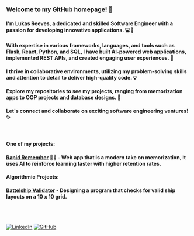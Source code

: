 ### Welcome to my GitHub homepage! 👋
#### I'm Lukas Reeves, a dedicated and skilled Software Engineer with a passion for developing innovative applications. 💻🚀
#### With expertise in various frameworks, languages, and tools such as Flask, React, Python, and SQL, I have built AI-powered web applications, implemented REST APIs, and created engaging user experiences. 🌟
#### I thrive in collaborative environments, utilizing my problem-solving skills and attention to detail to deliver high-quality code. 💡
#### Explore my repositories to see my projects, ranging from memorization apps to OOP projects and database designs. 📂
#### Let's connect and collaborate on exciting software engineering ventures! ✨

<br/>

#### One of my projects:
#### [Rapid Remember](https://github.com/lureeves/rapid-remember) 🧠📝 - Web app that is a modern take on memorization, it uses AI to reinforce learning faster with higher retention rates.

#### Algorithmic Projects:
#### [Battelship Validator](https://github.com/lureeves/battleship-validator) - Designing a program that checks for valid ship layouts on a 10 x 10 grid.

<br/><br/>

[![LinkedIn](https://img.shields.io/badge/LinkedIn-lukasreeves-blue)](https://www.linkedin.com/in/lukasreeves)
[![GitHub](https://img.shields.io/badge/GitHub-lureeves-brightgreen)](https://github.com/lureeves)





<!--
**lureeves/lureeves** is a ✨ _special_ ✨ repository because its `README.md` (this file) appears on your GitHub profile.

Here are some ideas to get you started:

- 🔭 I’m currently working on ...
- 🌱 I’m currently learning ...
- 👯 I’m looking to collaborate on ...
- 🤔 I’m looking for help with ...
- 💬 Ask me about ...
- 📫 How to reach me: ...
- 😄 Pronouns: ...
- ⚡ Fun fact: ...
-->

